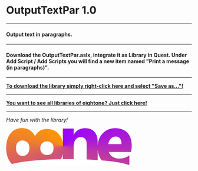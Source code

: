 # OutputTextPar 1.0

---

#### Output text in paragraphs.

---

#### Download the OutputTextPar.aslx, integrate it as Library in Quest. Under Add Script / Add Scripts you will find a new item named "Print a message (in paragraphs)".

---

**[To download the library simply right-click here and select "Save as..."!](https://github.com/8ne/quest_libraries/raw/master/OutputTextPar/OutputTextPar.aslx)**

---

**[You want to see all libraries of eightone? Just click here!](https://github.com/8ne/quest_libraries)**

---

_Have fun with the library!_

![EightOne](https://raw.githubusercontent.com/8ne/quest_libraries/master/8ne.png)

